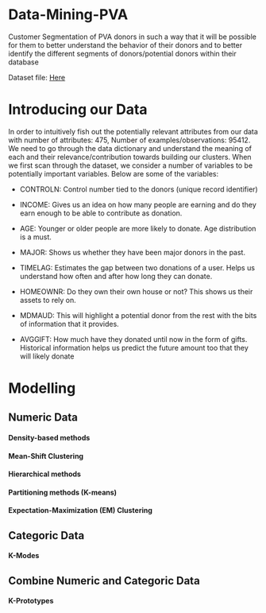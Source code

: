 # Data-Mining-PVA

Customer Segmentation of PVA donors in such a way that it will be possible for them to better understand the behavior of their donors and to better identify the different segments of donors/potential donors within their database

Dataset file: <a href="https://www.kaggle.com/faridbliss/pvadonors">Here</a>

# Introducing our Data

In order to intuitively fish out the potentially relevant attributes from our data with
number of attributes: 475, Number of examples/observations: 95412. We need to go through the data dictionary and understand the meaning of each and their relevance/contribution towards building our clusters. When we first scan through the dataset, we consider a number of variables to be potentially important variables. Below are some of the variables:

* CONTROLN:
  Control number tied to the donors (unique record identifier)
  
* INCOME: 
  Gives us an idea on how many people are earning and do they earn enough to be able to contribute as donation.
  
* AGE: 
  Younger or older people are more likely to donate. Age distribution is a must.
  
* MAJOR: 
  Shows us whether they have been major donors in the past.
  
* TIMELAG:
  Estimates the gap between two donations of a user. Helps us understand how often and after how long they can donate.
  
* HOMEOWNR:
  Do they own their own house or not? This shows us their assets to rely on. 
  
* MDMAUD: This will highlight a potential donor from the rest with the bits of    information that it provides.
  
* AVGGIFT:
  How much have they donated until now in the form of gifts. Historical information helps us predict the future amount too that they will likely donate

# Modelling

## Numeric Data

#### Density-based methods
#### Mean-Shift Clustering
#### Hierarchical methods
#### Partitioning methods (K-means)
#### Expectation-Maximization (EM) Clustering

## Categoric Data
#### K-Modes

## Combine Numeric and Categoric Data
#### K-Prototypes
